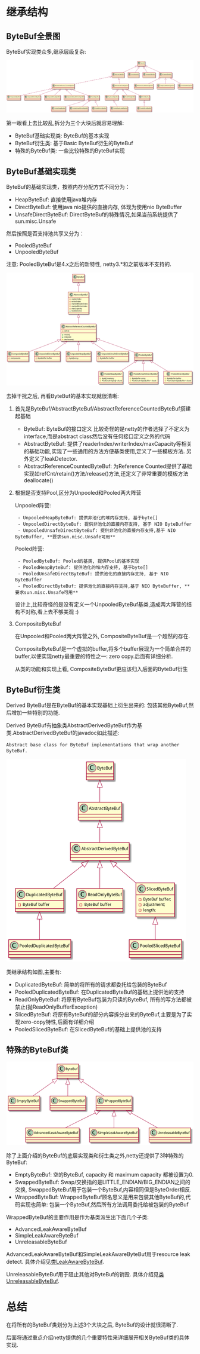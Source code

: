 
# 继承结构

## ByteBuf全景图

ByteBuf实现类众多,继承层级复杂:

![全部ByteBuf类](image/all_buffer.png)

第一眼看上去比较乱,拆分为三个大块后就容易理解:

- ByteBuf基础实现类: ByteBuf的基本实现
- ByteBuf衍生类: 基于Basic ByteBuf衍生的ByteBuf
- 特殊的ByteBuf类: 一些比较特殊的ByteBuf实现

## ByteBuf基础实现类

ByteBuf的基础实现类，按照内存分配方式不同分为：

- HeapByteBuf: 直接使用java堆内存
- DirectByteBuf: 使用java nio提供的直接内存, 体现为使用nio ByteBuffer
- UnsafeDirectByteBuf: DirectByteBuf的特殊情况,如果当前系统提供了sun.misc.Unsafe

然后按照是否支持池共享又分为：

- PooledByteBuf
- UnpooledByteBuf

注意: PooledByteBuf是4.x之后的新特性, netty3.*和之前版本不支持的.

![Basic ByteBuf](image/basic_buffer.png)

去掉干扰之后, 再看ByteBuf的基本实现就很清晰:

1. 首先是ByteBuf/AbstractByteBuf/AbstractReferenceCountedByteBuf搭建起基础

	- ByteBuf: ByteBuf的接口定义
		比较奇怪的是netty的作者选择了不定义为interface,而是abstract class然后没有任何接口定义之外的代码
	- AbstractByteBuf: 提供了readerIndex/writerIndex/maxCapacity等相关的基础功能,实现了一些通用的方法方便基类使用,定义了一些模板方法. 另外定义了leakDetector.
	- AbstractReferenceCountedByteBuf: 为Reference Counted提供了基础实现如refCnt/retain()方法/release()方法,还定义了非常重要的模板方法deallocate()

2. 根据是否支持Pool,区分为Unpooled和Pooled两大阵营

	Unpooled阵营:

        - UnpooledHeapByteBuf: 提供非池化的堆内存支持, 基于byte[]
        - UnpooledDirectByteBuf: 提供非池化的直接内存支持, 基于 NIO ByteBuffer
        - UnpooledUnsafeDirectByteBuf: 提供非池化的直接内存支持,基于 NIO ByteBuffer, **要求sun.misc.Unsafe可用**

	Pooled阵营:

		- PooledByteBuf: Pooled的基类, 提供Pool的基本实现
        - PooledHeapByteBuf: 提供池化的堆内存支持, 基于byte[]
        - PooledUnsafeDirectByteBuf: 提供池化的直接内存支持, 基于 NIO ByteBuffer
        - PooledDirectByteBuf: 提供池化的直接内存支持,基于 NIO ByteBuffer, **要求sun.misc.Unsafe可用**

	设计上,比较奇怪的是没有定义一个UnpooledByteBuf基类,造成两大阵营的结构不对称,看上去不够美观 :)

3. CompositeByteBuf

	在Unpooled和Pooled两大阵营之外, CompositeByteBuf是一个超然的存在.

    CompositeByteBuf是一个虚拟的buffer,将多个buffer展现为一个简单合并的buffer,以便实现netty最重要的特性之一: zero copy.后面有详细分析.

    从类的功能和实现上看, CompositeByteBuf更应该归入后面的ByteBuf衍生

## ByteBuf衍生类

Derived ByteBuf是在ByteBuf的基本实现基础上衍生出来的: 包装其他ByteBuf,然后增加一些特别的功能.

Derived ByteBuf有抽象类AbstractDerivedByteBuf作为基类.AbstractDerivedByteBuf的javadoc如此描述:

	Abstract base class for ByteBuf implementations that wrap another ByteBuf.

![Derived ByteBuf](image/derived_buffer.png)

类继承结构如图,主要有:

- DuplicatedByteBuf: 简单的将所有的请求都委托给包装的ByteBuf
- PooledDuplicatedByteBuf: 在DuplicatedByteBuf的基础上提供池的支持
- ReadOnlyByteBuf: 将原有ByteBuf包装为只读的ByteBuf, 所有的写方法都被禁止(抛ReadOnlyBufferException)
- SlicedByteBuf: 将原有ByteBuf的部分内容拆分出来的ByteBuf,主要是为了实现zero-copy特性,后面有详细介绍
- PooledSlicedByteBuf: 在SlicedByteBuf的基础上提供池的支持

## 特殊的ByteBuf类

![特殊的3个ByteBuf](image/special_buffer.png)

除了上面介绍的ByteBuf的底层实现类和衍生类之外,netty还提供了3种特殊的ByteBuf:

- EmptyByteBuf: 空的ByteBuf, capacity 和 maximum capacity 都被设置为0.
- SwappedByteBuf: Swap/交换指的是LITTLE_ENDIAN/BIG_ENDIAN之间的交换, SwappedByteBuf用于包装一个ByteBuf,内容相同但是ByteOrder相反.
- WrappedByteBuf: WrappedByteBuf顾名思义是用来包装其他ByteBuf的,代码实现也简单: 包装一个ByteBuf,然后所有方法调用委托给被包装的ByteBuf

WrappedByteBuf的主要作用是作为基类派生出下面几个子类:

- AdvancedLeakAwareByteBuf
- SimpleLeakAwareByteBuf
- UnreleasableByteBuf

AdvancedLeakAwareByteBuf和SimpleLeakAwareByteBuf用于resource leak detect. 具体介绍见[类LeakAwareByteBuf](./class_LeakAwareByteBuf.html).

UnreleasableByteBuf用于阻止其他对ByteBuf的销毁. 具体介绍见[类UnreleasableByteBuf](./class_UnreleasableByteBuf.html).

# 总结

在将所有的ByteBuf类划分为上述3个大块之后, ByteBuf的设计就很清晰了.

后面将通过重点介绍netty提供的几个重要特性来详细展开相关ByteBuf类的具体实现.
